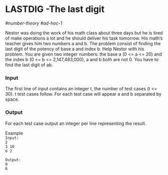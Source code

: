 # LASTDIG -The last digit 
*#number-theory #ad-hoc-1* <br>

Nestor was doing the work of his math class about three days but he is tired of make operations a lot and he should deliver his task tomorrow. His math’s teacher gives him two numbers a and b. The problem consist of finding the last digit of the potency of base a and index b. Help Nestor with his problem. You are given two integer numbers: the base a (0 <= a <= 20) and the index b (0 <= b <= 2,147,483,000), a and b both are not 0. You have to find the last digit of ab.

### Input
The first line of input contains an integer t, the number of test cases (t <= 30). t test cases follow. For each test case will appear a and b separated by space.

### Output<br>
For each test case output an integer per line representing the result.

Example <br>
`Input:`<br>
`2` <br>
`3 10`<br>
`6 2`

`Output:` <br>
`9` <br>
`6`